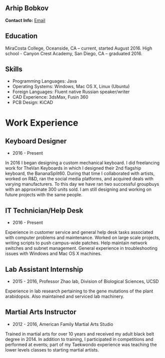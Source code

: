 ## Arhip Bobkov

**Contact Info:** [Email](derigerearhip@gmail.com)

## Education

MiraCosta College, Oceanside, CA – current, started August 2016.
High school - Canyon Crest Academy, San Diego, CA – graduated 2016.

## Skills

- Programming Languages: Java
- Operating Systems: Windows, Mac OS X, Linux (Ubuntu)
- Foreign Languages: Fluent native Russian speaker/writer
- CAD Experience: 3dsMax, Fusin 360
- PCB Design: KiCAD


# Work Experience

## Keyboard Designer

- 2016 - Present

In 2016 I began designing a custom mechanical keyboard. I did freelancing work for TheVan Keyboards in which I designed their 2nd     flagship keyboard, the BananaSplit60. During that time I collaborated with artists, worked on R&D, ran the social media platforms, and    acquired deals with varying manufacturers. To this day we have ran two successful groupbuys with an approximate 300 units sold. I am    still designing and working on future projects with the same people.

## IT Technician/Help Desk

- 2016 - Present

Experience in customer service and general help desk tasks associated with computer problems and maintenance. Worked on large scale projects, writing scripts to push campus-wide patches. Help maintain network switches and subnet management. General experience in troubleshooting issues with Windows and Mac OS X machines. 

## Lab Assistant Internship

- 2015 - 2016, Professor Zhao lab, Division of Biological Sciences, UCSD

Experience in lab research pertaining to the gene mutations of the plant arabidopsis. Also maintained and serviced lab machinery.

## Martial Arts Instructor

- 2012 - 2016, American Family Martial Arts Studio

Trained in martial arts for over 10 years and received my adult black belt degree in 2014. In addition to training, I participated in competitions and performed at events; part of my Taekwondo experience was teaching the lower levels classes to starting martial artists.


